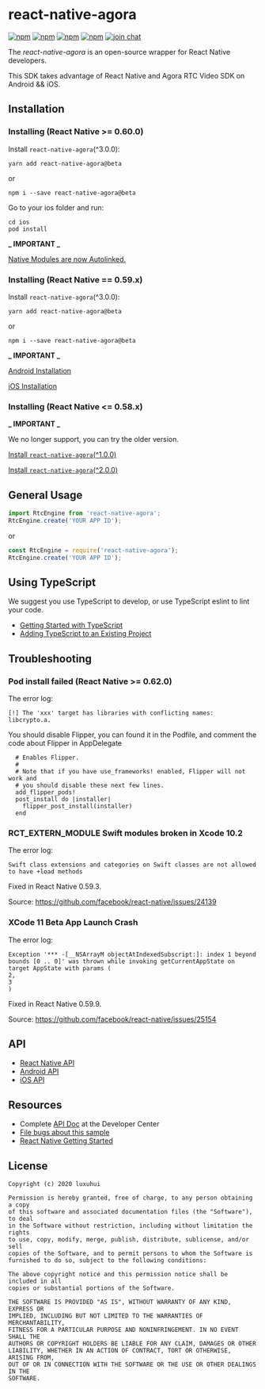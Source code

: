 # react-native-agora

[![npm](https://img.shields.io/npm/v/react-native-agora.svg)](https://www.npmjs.com/package/react-native-agora)
[![npm](https://img.shields.io/npm/dm/react-native-agora.svg)](https://www.npmjs.com/package/react-native-agora)
[![npm](https://img.shields.io/npm/dt/react-native-agora.svg)](https://www.npmjs.com/package/react-native-agora)
[![npm](https://img.shields.io/npm/l/react-native-agora.svg)](https://github.com/syanbo/react-native-agora/blob/master/LICENSE)
[![join chat](https://img.shields.io/badge/gitter-join%20chat-brightgreen.svg)](https://gitter.im/react-native-agora/community)

The *react-native-agora* is an open-source wrapper for React Native developers. 

This SDK takes advantage of React Native and Agora RTC Video SDK on Android && iOS.

## Installation

### Installing (React Native >= 0.60.0)

Install `react-native-agora`(^3.0.0):

```shell script
yarn add react-native-agora@beta
```
or
```shell script
npm i --save react-native-agora@beta
```

Go to your ios folder and run:

```shell script
cd ios
pod install
```

**_ IMPORTANT _**

[Native Modules are now Autolinked.](https://github.com/react-native-community/cli/blob/master/docs/autolinking.md)

### Installing (React Native == 0.59.x)

Install `react-native-agora`(^3.0.0):

```shell script
yarn add react-native-agora@beta
```
or
```shell script
npm i --save react-native-agora@beta
```

**_ IMPORTANT _**

[Android Installation](./docs/v3/installation.android.md)

[iOS Installation](./docs/v3/installation.ios.md)

### Installing (React Native <= 0.58.x)

**_ IMPORTANT _**

We no longer support, you can try the older version.

[Install `react-native-agora`(^1.0.0)](./docs/v1/README.md)

[Install `react-native-agora`(^2.0.0)](./docs/v2/README.md)

## General Usage

```javascript
import RtcEngine from 'react-native-agora';
RtcEngine.create('YOUR APP ID');
```
or
```javascript
const RtcEngine = require('react-native-agora');
RtcEngine.create('YOUR APP ID');
```

## Using TypeScript

We suggest you use TypeScript to develop, or use TypeScript eslint to lint your code.

* [Getting Started with TypeScript](https://reactnative.dev/docs/typescript#getting-started-with-typescript)
* [Adding TypeScript to an Existing Project](https://reactnative.dev/docs/typescript#adding-typescript-to-an-existing-project)

## Troubleshooting

### Pod install failed (React Native >= 0.62.0) 

The error log:

```
[!] The 'xxx' target has libraries with conflicting names: libcrypto.a.
```

You should disable Flipper, you can found it in the Podfile, and comment the code about Flipper in AppDelegate

```
  # Enables Flipper.
  #
  # Note that if you have use_frameworks! enabled, Flipper will not work and
  # you should disable these next few lines.
  add_flipper_pods!
  post_install do |installer|
    flipper_post_install(installer)
  end
```

### RCT_EXTERN_MODULE Swift modules broken in Xcode 10.2

The error log:

```
Swift class extensions and categories on Swift classes are not allowed to have +load methods
```

Fixed in React Native 0.59.3.

Source: https://github.com/facebook/react-native/issues/24139

### XCode 11 Beta App Launch Crash

The error log:

```
Exception '*** -[__NSArrayM objectAtIndexedSubscript:]: index 1 beyond bounds [0 .. 0]' was thrown while invoking getCurrentAppState on target AppState with params (
2,
3
)
```

Fixed in React Native 0.59.9.

Source: https://github.com/facebook/react-native/issues/25154

## API

* [React Native API](https://syanbo.github.io/react-native-agora/globals.html)
* [Android API](https://docs.agora.io/en/Video/API%20Reference/java/index.html)
* [iOS API](https://docs.agora.io/en/Video/API%20Reference/oc/docs/headers/Agora-Objective-C-API-Overview.html)

## Resources

* Complete [API Doc](https://docs.agora.io/en/) at the Developer Center
* [File bugs about this sample](https://github.com/syanbo/react-native-agora/issues)
* [React Native Getting Started](https://facebook.github.io/react-native/docs/getting-started.html)

License
--------

    Copyright (c) 2020 luxuhui
    
    Permission is hereby granted, free of charge, to any person obtaining a copy
    of this software and associated documentation files (the "Software"), to deal
    in the Software without restriction, including without limitation the rights
    to use, copy, modify, merge, publish, distribute, sublicense, and/or sell
    copies of the Software, and to permit persons to whom the Software is
    furnished to do so, subject to the following conditions:
    
    The above copyright notice and this permission notice shall be included in all
    copies or substantial portions of the Software.
    
    THE SOFTWARE IS PROVIDED "AS IS", WITHOUT WARRANTY OF ANY KIND, EXPRESS OR
    IMPLIED, INCLUDING BUT NOT LIMITED TO THE WARRANTIES OF MERCHANTABILITY,
    FITNESS FOR A PARTICULAR PURPOSE AND NONINFRINGEMENT. IN NO EVENT SHALL THE
    AUTHORS OR COPYRIGHT HOLDERS BE LIABLE FOR ANY CLAIM, DAMAGES OR OTHER
    LIABILITY, WHETHER IN AN ACTION OF CONTRACT, TORT OR OTHERWISE, ARISING FROM,
    OUT OF OR IN CONNECTION WITH THE SOFTWARE OR THE USE OR OTHER DEALINGS IN THE
    SOFTWARE.
